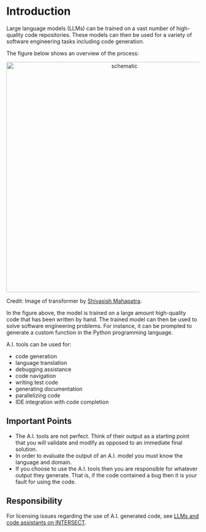 # Introduction

Large language models (LLMs) can be trained on a vast number of high-quality code repositories. These models can then be used for a variety of software engineering tasks including code generation.

The figure below shows an overview of the process:

<p align="center">
<img src="https://tigress-web.princeton.edu/~jdh4/overview_llm_swe.png" alt="schematic" width="600"/>
</p>
  
Credit: Image of transformer by [Shivasish Mahapatra](https://www.linkedin.com/in/shivmahapatra?trk=article-ssr-frontend-pulse_publisher-author-card&originalSubdomain=in).

In the figure above, the model is trained on a large amount high-quality code that has been written by hand. The trained model can then be used to solve software engineering problems. For instance, it can be prompted to generate a custom function in the Python programming language.

A.I. tools can be used for:

- code generation  
- language translation
- debugging assistance
- code navigation  
- writing test code  
- generating documentation  
- parallelizing code
- IDE integration with code completion

## Important Points

- The A.I. tools are not perfect. Think of their output as a starting point that you will validate and modify as opposed to an immediate final solution.
- In order to evaluate the output of an A.I. model you must know the language and domain.
- If you choose to use the A.I. tools then you are responsible for whatever output they generate. That is, if the code contained a bug then it is your fault for using the code.

## Responsibility

For licensing issues regarding the use of A.I. generated code, see [LLMs and code assistants on INTERSECT](https://intersect-training.org/software-licensing/07-collaboration/index.html).
